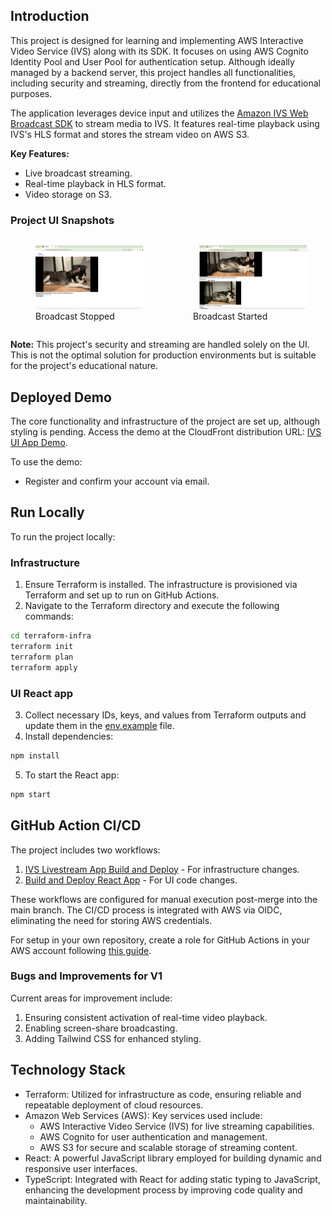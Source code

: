 ## Introduction
This project is designed for learning and implementing AWS Interactive Video Service (IVS) along with its SDK. It focuses on using AWS Cognito Identity Pool and User Pool for authentication setup. Although ideally managed by a backend server, this project handles all functionalities, including security and streaming, directly from the frontend for educational purposes.

The application leverages device input and utilizes the [Amazon IVS Web Broadcast SDK](https://aws.amazon.com/blogs/media/broadcast-from-a-browser-with-the-amazon-ivs-web-broadcast-sdk/) to stream media to IVS. It features real-time playback using IVS's HLS format and stores the stream video on AWS S3. 

**Key Features:**
- Live broadcast streaming.
- Real-time playback in HLS format.
- Video storage on S3.


### Project UI Snapshots
<div style="display: flex; justify-content: space-between;">
  <figure>
    <img src="./assets/broadcast1.png" style="margin-right: 10px;"/>
    <figcaption>Broadcast Stopped</figcaption>
  </figure>
  <figure>
    <img src="./assets/broadcast2.png" style="margin-left: 10px;"/>
    <figcaption>Broadcast Started</figcaption>
  </figure>
</div>

**Note:** This project's security and streaming are handled solely on the UI. This is not the optimal solution for production environments but is suitable for the project's educational nature.

## Deployed Demo
The core functionality and infrastructure of the project are set up, although styling is pending. Access the demo at the CloudFront distribution URL: [IVS UI App Demo](https://d29gm9l5e6ckn5.cloudfront.net).

To use the demo:
- Register and confirm your account via email.

## Run Locally
To run the project locally:

### Infrastructure
1. Ensure Terraform is installed. The infrastructure is provisioned via Terraform and set up to run on GitHub Actions.
2. Navigate to the Terraform directory and execute the following commands:

```bash
cd terraform-infra
terraform init
terraform plan
terraform apply
```

### UI React app
3. Collect necessary IDs, keys, and values from Terraform outputs and update them in the [env.example](env.example) file.
4. Install dependencies:

```bash
npm install
```

5. To start the React app:

```bash
npm start
```


## GitHub Action CI/CD
The project includes two workflows:
1. [IVS Livestream App Build and Deploy](.github/workflows/react_app_build_deploy.yaml) - For infrastructure changes.
2. [Build and Deploy React App](.github/workflows/react_app_build_deploy.yaml) - For UI code changes.

These workflows are configured for manual execution post-merge into the main branch. The CI/CD process is integrated with AWS via OIDC, eliminating the need for storing AWS credentials. 

For setup in your own repository, create a role for GitHub Actions in your AWS account following [this guide](https://docs.github.com/en/actions/deployment/security-hardening-your-deployments/configuring-openid-connect-in-amazon-web-services).

### Bugs and Improvements for V1
Current areas for improvement include:
1. Ensuring consistent activation of real-time video playback.
2. Enabling screen-share broadcasting.
3. Adding Tailwind CSS for enhanced styling.

## Technology Stack

- Terraform: Utilized for infrastructure as code, ensuring reliable and repeatable deployment of cloud resources.
- Amazon Web Services (AWS): Key services used include:
    - AWS Interactive Video Service (IVS) for live streaming capabilities.
    - AWS Cognito for user authentication and management.
    - AWS S3 for secure and scalable storage of streaming content.
- React: A powerful JavaScript library employed for building dynamic and responsive user interfaces.
- TypeScript: Integrated with React for adding static typing to JavaScript, enhancing the development process by improving code quality and maintainability.